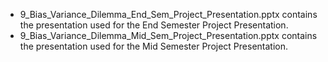 <ul>
    <li>9_Bias_Variance_Dilemma_End_Sem_Project_Presentation.pptx contains the presentation used for the End Semester Project Presentation.</li>
    <li>9_Bias_Variance_Dilemma_Mid_Sem_Project_Presentation.pptx contains the presentation used for the Mid Semester Project Presentation.</li>
</ul>